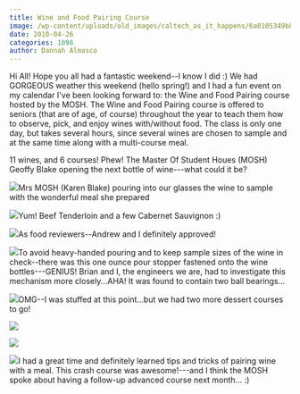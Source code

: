 ```yaml
---
title: Wine and Food Pairing Course
image: /wp-content/uploads/old_images/caltech_as_it_happens/6a0105349b8251970b01348026f8aa970c.jpg
date: 2010-04-26
categories: 1098
author: Dannah Almasco
---
```


Hi All!
Hope you all had a fantastic weekend--I know I did :) We had GORGEOUS weather this weekend (hello spring!) and I had a fun event on my calendar I've been looking forward to: the Wine and Food Pairing course hosted by the MOSH. 
The Wine and Food Pairing course is offered to seniors (that are of age, of course) throughout the year to teach them how to observe, pick, and enjoy wines with/without food. The class is only one day, but takes several hours, since several wines are chosen to sample and at the same time along with a multi-course meal.

11 wines, and 6 courses! Phew!
The Master Of Student Houes (MOSH) Geoffy Blake opening the next bottle of wine---what could it be?

![](/old_images/caltech_as_it_happens/6a0105349b8251970b01348026fbce970c.jpg)Mrs MOSH (Karen Blake) pouring into our glasses the wine to sample with the wonderful meal she prepared

![](/old_images/caltech_as_it_happens/6a0105349b8251970b01348026fe5f970c.jpg)Yum! Beef Tenderloin and a few Cabernet Sauvignon :)

![](/old_images/caltech_as_it_happens/6a0105349b8251970b0133ecf74192970b.jpg)As food reviewers--Andrew and I definitely approved!

![](/old_images/caltech_as_it_happens/6a0105349b8251970b0133ecf743a2970b.jpg)To avoid heavy-handed pouring and to keep sample sizes of the wine in check--there was this one ounce pour stopper fastened onto the wine bottles---GENIUS! Brian and I, the engineers we are, had to investigate this mechanism more closely...AHA! It was found to contain two ball bearings...


![](/old_images/caltech_as_it_happens/6a0105349b8251970b0133ecf746c1970b.jpg)OMG--I was stuffed at this point...but we had two more dessert courses to go!

![](/old_images/caltech_as_it_happens/6a0105349b8251970b0134802707f6970c.jpg)

![](/old_images/caltech_as_it_happens/6a0105349b8251970b013480270944970c.jpg)

![](/old_images/caltech_as_it_happens/6a0105349b8251970b0134802709b8970c.jpg)I had a great time and definitely learned tips and tricks of pairing wine with a meal. This crash course was awesome!---and I think the MOSH spoke about having a follow-up advanced course next month... :)
